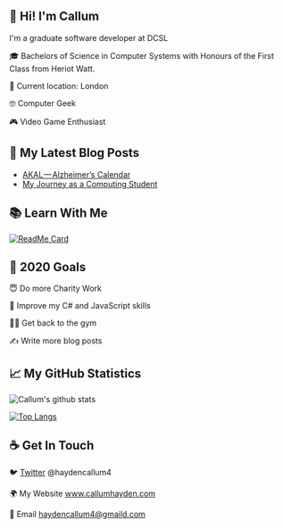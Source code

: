 ## 👋 Hi! I'm Callum

I'm a graduate software developer at DCSL

🎓 Bachelors of Science in Computer Systems with Honours of the First Class from Heriot Watt.

📍 Current location: London

🤓 Computer Geek

🎮 Video Game Enthusiast

## 📓 My Latest Blog Posts

<!-- BLOG-POST-LIST:START -->
- [AKAL — Alzheimer’s Calendar](https://medium.com/@haydencallum4/akal-alzheimers-calendar-34cbadfb9d35?source=rss-497c404160a1------2)
- [My Journey as a Computing Student](https://medium.com/@haydencallum4/my-journey-as-a-computing-student-e17bb9ea9598?source=rss-497c404160a1------2)
<!-- BLOG-POST-LIST:END -->

## 📚 Learn With Me

[![ReadMe Card](https://github-readme-stats.vercel.app/api/pin/?username=cmhayden&repo=learning)](https://github.com/cmhayden/learning)

## 🎯 2020 Goals

😇 Do more Charity Work 

🧠 Improve my C# and JavaScript skills 

🏋️‍♂️ Get back to the gym 

✍️ Write more blog posts 

## 📈 My GitHub Statistics

![Callum's github stats](https://github-readme-stats.vercel.app/api?username=cmhayden&show_icons=true&hide_border=true&count_private=true)

[![Top Langs](https://github-readme-stats.vercel.app/api/top-langs/?username=cmhayden)](https://github.com/cmhayden)


## ☕ Get In Touch

🐦 [Twitter](https://twitter.com/haydencallum4) @haydencallum4

🌍 My Website www.callumhayden.com

📧 Email haydencallum4@gmaild.com
